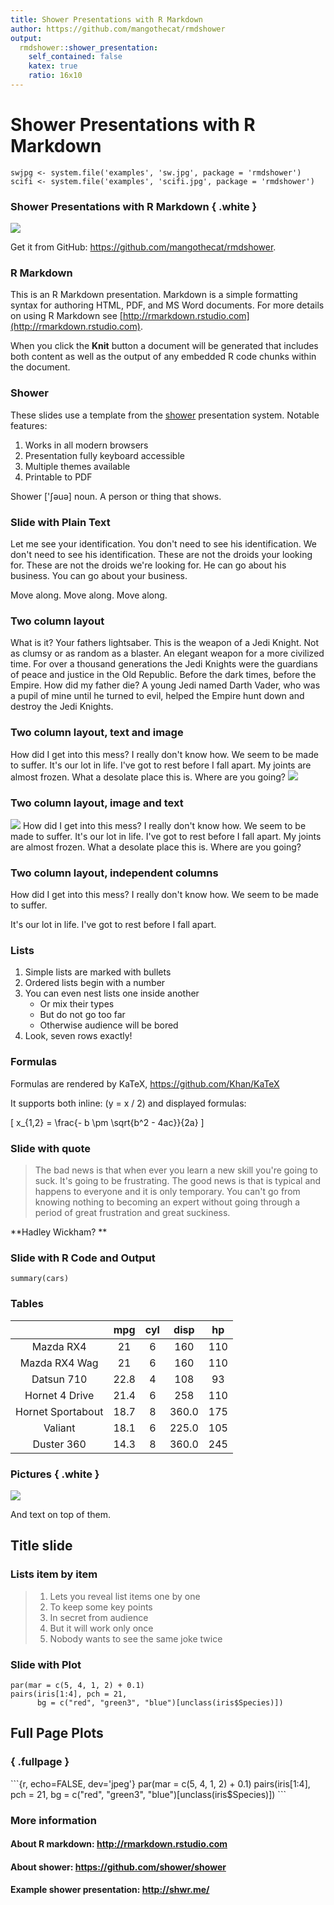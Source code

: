 ```yaml
---
title: Shower Presentations with R Markdown
author: https://github.com/mangothecat/rmdshower
output:
  rmdshower::shower_presentation:
    self_contained: false
    katex: true
    ratio: 16x10
---
```


# Shower Presentations with R Markdown

```
swjpg <- system.file('examples', 'sw.jpg', package = 'rmdshower')
scifi <- system.file('examples', 'scifi.jpg', package = 'rmdshower')
```

### Shower Presentations with R Markdown { .white }

![](../../../../../../../../../diaporamas/slides-afd\_files/rmdshower/rmarkdown/templates/shower/skeleton/%60r%20scifi%60)

Get it from GitHub: https://github.com/mangothecat/rmdshower.

### R Markdown

This is an R Markdown presentation. Markdown is a simple formatting syntax for authoring HTML, PDF, and MS Word documents. For more details on using R Markdown see [http://rmarkdown.rstudio.com](http://rmarkdown.rstudio.com).

When you click the **Knit** button a document will be generated that includes both content as well as the output of any embedded R code chunks within the document.

### Shower

These slides use a template from the [shower](https://github.com/shower/shower) presentation system. Notable features:

1. Works in all modern browsers
2. Presentation fully keyboard accessible
3. Multiple themes available
4. Printable to PDF

Shower \['ʃəuə] noun. A person or thing that shows.

### Slide with Plain Text

Let me see your identification. You don't need to see his identification. We don't need to see his identification. These are not the droids your looking for. These are not the droids we're looking for. He can go about his business. You can go about your business.

Move along. Move along. Move along.

### Two column layout

What is it? Your fathers lightsaber. This is the weapon of a Jedi Knight. Not as clumsy or as random as a blaster. An elegant weapon for a more civilized time. For over a thousand generations the Jedi Knights were the guardians of peace and justice in the Old Republic. Before the dark times, before the Empire. How did my father die? A young Jedi named Darth Vader, who was a pupil of mine until he turned to evil, helped the Empire hunt down and destroy the Jedi Knights.

### Two column layout, text and image

How did I get into this mess? I really don't know how. We seem to be made to suffer. It's our lot in life. I've got to rest before I fall apart. My joints are almost frozen. What a desolate place this is. Where are you going? ![](../../../../../../../../../diaporamas/slides-afd\_files/rmdshower/rmarkdown/templates/shower/skeleton/%60r%20swjpg%60)

### Two column layout, image and text

![](../../../../../../../../../diaporamas/slides-afd\_files/rmdshower/rmarkdown/templates/shower/skeleton/%60r%20swjpg%60) How did I get into this mess? I really don't know how. We seem to be made to suffer. It's our lot in life. I've got to rest before I fall apart. My joints are almost frozen. What a desolate place this is. Where are you going?

### Two column layout, independent columns

How did I get into this mess? I really don't know how. We seem to be made to suffer.

It's our lot in life. I've got to rest before I fall apart.

### Lists

1. Simple lists are marked with bullets
2. Ordered lists begin with a number
3. You can even nest lists one inside another
   * Or mix their types
   * But do not go too far
   * Otherwise audience will be bored
4. Look, seven rows exactly!

### Formulas

Formulas are rendered by KaTeX, https://github.com/Khan/KaTeX

It supports both inline: (y = x / 2) and displayed formulas:

\[ x\_{1,2} = \frac{- b \pm \sqrt{b^2 - 4ac}}{2a} ]

### Slide with quote

> The bad news is that when ever you learn a new skill you're going to suck. It's going to be frustrating. The good news is that is typical and happens to everyone and it is only temporary. You can't go from knowing nothing to becoming an expert without going through a period of great frustration and great suckiness.

\*\*Hadley Wickham? \*\*

### Slide with R Code and Output

```
summary(cars)
```

### Tables

|                   |  mpg | cyl |  disp |  hp |
| :---------------: | :--: | :-: | :---: | :-: |
|     Mazda RX4     |  21  |  6  |  160  | 110 |
|   Mazda RX4 Wag   |  21  |  6  |  160  | 110 |
|     Datsun 710    | 22.8 |  4  |  108  |  93 |
|   Hornet 4 Drive  | 21.4 |  6  |  258  | 110 |
| Hornet Sportabout | 18.7 |  8  | 360.0 | 175 |
|      Valiant      | 18.1 |  6  | 225.0 | 105 |
|     Duster 360    | 14.3 |  8  | 360.0 | 245 |

### Pictures { .white }

![](../../../../../../../../../diaporamas/slides-afd\_files/rmdshower/rmarkdown/templates/shower/skeleton/%60r%20scifi%60)

And text on top of them.

## Title slide

### Lists item by item

> 1. Lets you reveal list items one by one
> 2. To keep some key points
> 3. In secret from audience
> 4. But it will work only once
> 5. Nobody wants to see the same joke twice

### Slide with Plot

```
par(mar = c(5, 4, 1, 2) + 0.1)
pairs(iris[1:4], pch = 21,
      bg = c("red", "green3", "blue")[unclass(iris$Species)])
```

## Full Page Plots

### { .fullpage }

\`\`\`{r, echo=FALSE, dev='jpeg'} par(mar = c(5, 4, 1, 2) + 0.1) pairs(iris\[1:4], pch = 21, bg = c("red", "green3", "blue")\[unclass(iris$Species)]) \`\`\`

### More information

#### About R markdown: http://rmarkdown.rstudio.com

#### About shower: https://github.com/shower/shower

#### Example shower presentation: http://shwr.me/
